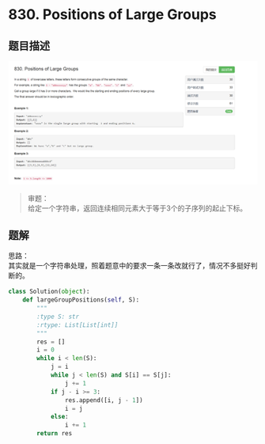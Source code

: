 # 830. Positions of Large Groups

## 题目描述
![problem](images/830.png)

>审题：  
给定一个字符串，返回连续相同元素大于等于3个的子序列的起止下标。

## 题解
思路：  
其实就是一个字符串处理，照着题意中的要求一条一条改就行了，情况不多挺好判断的。

```python
class Solution(object):
    def largeGroupPositions(self, S):
        """
        :type S: str
        :rtype: List[List[int]]
        """
        res = []
        i = 0
        while i < len(S):
            j = i
            while j < len(S) and S[i] == S[j]:
                j += 1
            if j - i >= 3:
                res.append([i, j - 1])
                i = j
            else:
                i += 1
        return res
```